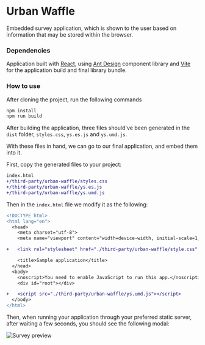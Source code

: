 # Urban Waffle

Embedded survey application, which is shown to the user based on information that may be stored within the browser.

### Dependencies

Application built with [React](), using [Ant Design]() component library and [Vite]() for the application build and final library bundle.

### How to use

After cloning the project, run the following commands

```bash
npm install
npm run build
```

After building the application, three files should've been generated in the `dist` folder, `styles.css`, `ys.es.js` and `ys.umd.js`.

With these files in hand, we can go to our final application, and embed them into it.

First, copy the generated files to your project:

```diff
index.html
+/third-party/urban-waffle/styles.css
+/third-party/urban-waffle/ys.es.js
+/third-party/urban-waffle/ys.umd.js
```

Then in the `index.html` file we modify it as the following:

```diff
<!DOCTYPE html>
<html lang="en">
  <head>
    <meta charset="utf-8">
    <meta name="viewport" content="width=device-width, initial-scale=1, shrink-to-fit=no">

+   <link rel="stylesheet" href="./third-party/urban-waffle/style.css" />

    <title>Sample application</title>
  </head>
  <body>
    <noscript>You need to enable JavaScript to run this app.</noscript>
    <div id="root"></div>

+   <script src="./third-party/urban-waffle/ys.umd.js"></script>
  </body>
</html>
```

Then, when running your application through your preferred static server, after waiting a few seconds, you should see the following modal:

![Survey preview]('./docs/preview.png')
